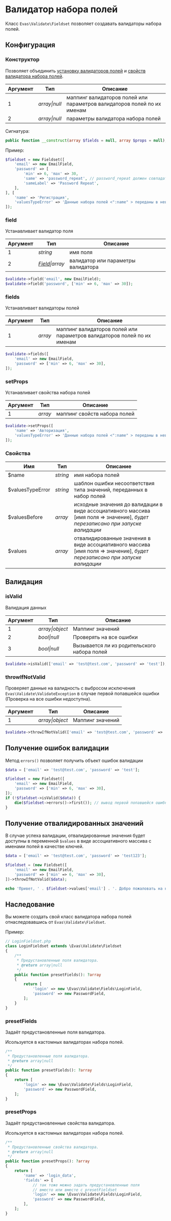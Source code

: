 # Валидатор набора полей

Класс `Evas\Validate\Fieldset` позволяет создавать валидаторы набора полей.

## Конфигурация

### Конструктор

Позволяет объединить [установку валидаторов полей](#fields) и [свойств валидатора набора полей](#setprops).

| Аргумент | Тип | Описание |
|-----------|-----|----------|
| 1 | *array\|null* | маппинг валидаторов полей или параметров валидаторов полей по их именам |
| 2 | *array\|null* | параметры валидатора набора полей |


Сигнатура:
```php
public function __construct(array $fields = null, array $props = null);
```

Пример:

```php
$fieldset = new Fieldset([
    'email' => new EmailField,
    'password' => [
        'min' => 6, 'max' => 30,
        'same' => 'password_repeat', // password_repeat должен совпадать с password
        'sameLabel' => 'Password Repeat',
    ],
], [
    'name' => 'Регистрация',
    'valuesTypeError' => 'Данные набора полей <":name" > переданы в неверном формате.',
]);
```

### field

Устанавливает валидатор поля

| Аргумент | Тип | Описание |
|-----------|-----|----------|
| 1 | *string* | имя поля |
| 2 | *[Field](/guide/base/field.html)\|array* | валидатор или параметры валидатора |

```php
$validate->field('email', new EmailField);
$validate->field('password', ['min' => 6, 'max' => 30]);
```

### fields

Устанавливает валидаторы полей

| Аргумент | Тип | Описание |
|-----------|-----|----------|
| 1 | *array* | маппинг валидаторов полей или параметров валидаторов полей по их именам |

```php
$validate->fields([
    'email' => new EmailField,
    'password' => ['min' => 6, 'max' => 30],
]);
```

### setProps

Устанавливает свойства набора полей

| Аргумент | Тип | Описание |
|-----------|-----|----------|
| 1 | *array* | маппинг свойств набора полей |

```php
$validate->setProps([
    'name' => 'Авторизация',
    'valuesTypeError' => 'Данные набора полей <":name" > переданы в неверном формате.',
]);
```

### Свойства
| Имя | Тип | Описание |
|-----|-----|----------|
| $name | *string* | имя набора полей |
| $valuesTypeError | *string* | шаблон ошибки несоответствия типа значений, переданных в набор полей |
| $valuesBefore | *array* | исходные значения до валидации в виде ассоциативного массива [имя поля => значение], *будет перезаписано при запуске валидации* |
| $values | *array* | отвалидированные значения в виде ассоциативного массива [имя поля => значение], *будет перезаписано при запуске валидации* |



## Валидация

### isValid

Валидация данных

| Аргумент | Тип | Описание |
|-----------|-----|----------|
| 1 | *array\|object* | Маппинг значений |
| 2 | *bool\|null* | Проверять на все ошибки |
| 3 | *bool\|null* | Вызывается ли из родительского набора полей |

```php
$validate->isValid(['email' => 'test@test.com', 'password' => 'test']);
```

### throwIfNotValid

Проверяет данные на валидность с выбросом исключения `Evas\Validate\ValidateException` в случае первой попавшейся ошибки (Проверка на все ошибки недоступна).

| Аргумент | Тип | Описание |
|-----------|-----|----------|
| 1 | *array\|object* | Маппинг значений |

```php
$validate->throwIfNotValid(['email' => 'test@test.com', 'password' => 'test']);
```


## Получение ошибок валидации

Метод `errors()` позволяет получить объект ошибок валидации 

```php
$data = ['email' => 'test@test.com', 'password' => 'test'];

$fieldset = new Fieldset([
    'email' => new EmailField,
    'password' => ['min' => 6, 'max' => 30],
]);
if (!$fieldset->isValid($data)) {
    die($fieldset->errors()->first()); // вывод первой попавшейся ошибки
}
```


## Получение отвалидированных значений

В случае успеха валидации, отвалидированные значения будет доступны в переменной `$values` в виде ассоциативного массива с именами полей в качестве ключей.

```php
$data = ['email' => 'test@test.com', 'password' => 'test123'];

$fieldset = (new Fieldset([
    'email' => new EmailField,
    'password' => ['min' => 6, 'max' => 30],
])->throwIfNotValid($data);

echo 'Привет, ' . $fieldset->values['email'] . '. Добро пожаловать на наш сайт.';
```


## Наследование

Вы можете создать свой класс валидатора набора полей отнаследовавшись от `Evas\Validate\Fieldset`.

Пример:
```PHP
// LoginFieldset.php
class LoginFieldset extends \Evas\Validate\Fieldset
{
    /**
     * Предустановленные поля валидатора.
     * @return array|null
     */
    public function presetFields(): ?array
    {
        return [
            'login' => new \Evas\Validate\Fields\LoginField,
            'password' => new PasswordField,
        ];
    }
}
```

### presetFields

Задаёт предустановленные поля валидатора.

Исользуется в кастомных валидаторах набора полей.

```PHP
/**
 * Предустановленные поля валидатора.
 * @return array|null
 */
public function presetFields(): ?array
{
    return [
        'login' => new \Evas\Validate\Fields\LoginField,
        'password' => new PasswordField,
    ];
}
```

### presetProps

Задаёт предустановленные свойства валидатора.

Исользуется в кастомных валидаторах набора полей.

```PHP
/**
 * Предустановленные свойства валидатора.
 * @return array|null
 */
public function presetProps(): ?array
{
    return [
        'name' => 'login_data',
        'fields' => [ 
            // так тоже можно задать предустановленные поля
            // вместо или вместе с presetFieldset
            'login' => new \Evas\Validate\Fields\LoginField,
            'password' => new PasswordField,
        ],
    ];
}
```
